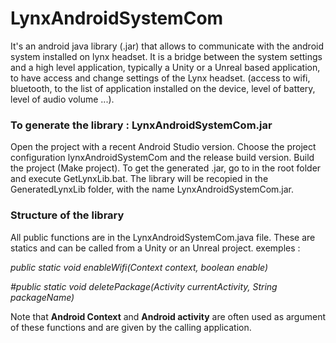 # LynxAndroidSystemCom

It's an android java library (.jar) that allows to communicate with the android system installed on lynx headset.
It is a bridge between the system settings and a high level application, typically a Unity or a Unreal based application, to have
access and change settings of the Lynx headset. (access to wifi, bluetooth, to the list of application installed on the device,
level of battery, level of audio volume ...). 

### To generate the library : LynxAndroidSystemCom.jar
Open the project with a recent Android Studio version.
Choose the project configuration lynxAndroidSystemCom and the release build version. 
Build the project (Make project). 
To get the generated .jar, go to in the root folder and execute GetLynxLib.bat. 
The library will be recopied in the GeneratedLynxLib folder, with the name LynxAndroidSystemCom.jar. 

### Structure of the library
All public functions are in the LynxAndroidSystemCom.java file. 
These are statics and can be called from a Unity or an Unreal project. 
exemples : 

*public static void enableWifi(Context context, boolean enable)*

*#public static void deletePackage(Activity currentActivity, String packageName)*

Note that **Android Context** and **Android activity** are often used as argument of these functions 
and are given by the calling application.
 
